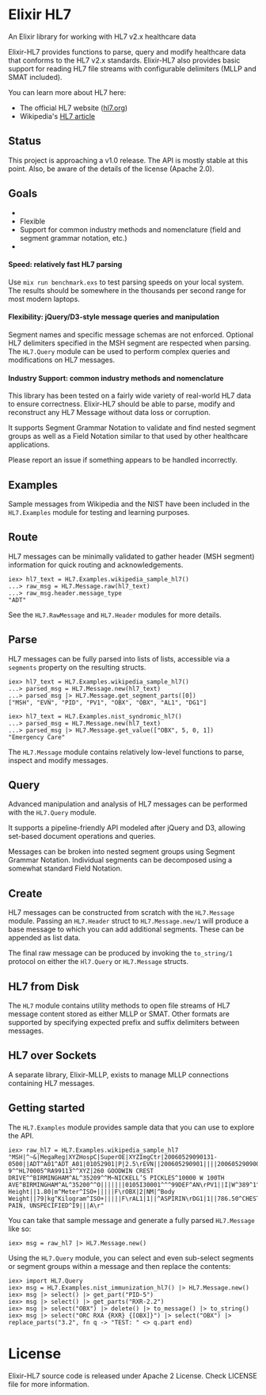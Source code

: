 # Elixir HL7 
An Elixir library for working with HL7 v2.x healthcare data 

Elixir-HL7 provides functions to parse, query and modify healthcare data that conforms to the HL7 v2.x standards. 
Elixir-HL7 also provides basic support for reading HL7 file streams with configurable delimiters (MLLP and SMAT included). 

You can learn more about HL7 here:
* The official HL7 website ([hl7.org](http://www.hl7.org/index.cfm))
* Wikipedia's [HL7 article](https://en.wikipedia.org/wiki/Health_Level_7) 

## Status

This project is approaching a v1.0 release. The API is mostly stable at this point. Also, be aware of the details of the license (Apache 2.0). 

## Goals

- 
- Flexible 
- Support for common industry methods and nomenclature (field and segment grammar notation, etc.)
-  

#### Speed: relatively fast HL7 parsing

Use `mix run benchmark.exs` to test parsing speeds on your local system.
The results should be somewhere in the thousands per second range for most modern laptops.

#### Flexibility: jQuery/D3-style message queries and manipulation

Segment names and specific message schemas are not enforced. Optional HL7 delimiters specified in the MSH segment are respected when parsing.
The `HL7.Query` module can be used to perform complex queries and modifications on HL7 messages.

#### Industry Support: common industry methods and nomenclature

This library has been tested on a fairly wide variety of real-world HL7 data to ensure correctness. 
Elixir-HL7 should be able to parse, modify and reconstruct any HL7 Message without data loss or corruption.

It supports Segment Grammar Notation to validate and find nested segment groups as well as a Field Notation 
similar to that used by other healthcare applications.

Please report an issue if something appears to be handled incorrectly.

## Examples

Sample messages from Wikipedia and the NIST have been included in the `HL7.Examples` module for testing and learning purposes.

## Route

HL7 messages can be minimally validated to gather header (MSH segment) information for quick routing and acknowledgements.

    iex> hl7_text = HL7.Examples.wikipedia_sample_hl7()
    ...> raw_msg = HL7.Message.raw(hl7_text)
    ...> raw_msg.header.message_type
    "ADT" 

See the `HL7.RawMessage` and `HL7.Header` modules for more details.

## Parse

HL7 messages can be fully parsed into lists of lists, accessible via a `segments` property on the resulting structs. 

    iex> hl7_text = HL7.Examples.wikipedia_sample_hl7()
    ...> parsed_msg = HL7.Message.new(hl7_text)
    ...> parsed_msg |> HL7.Message.get_segment_parts([0])
    ["MSH", "EVN", "PID", "PV1", "OBX", "OBX", "AL1", "DG1"]
    
    iex> hl7_text = HL7.Examples.nist_syndromic_hl7()
    ...> parsed_msg = HL7.Message.new(hl7_text)
    ...> parsed_msg |> HL7.Message.get_value(["OBX", 5, 0, 1])
    "Emergency Care"
        
The `HL7.Message` module contains relatively low-level functions to parse, inspect and modify messages.

## Query

Advanced manipulation and analysis of HL7 messages can be performed with the `HL7.Query` module. 

It supports a pipeline-friendly API modeled after jQuery and D3, allowing set-based document operations and queries.

Messages can be broken into nested segment groups using Segment Grammar Notation. Individual segments can be
decomposed using a somewhat standard Field Notation.  

## Create

HL7 messages can be constructed from scratch with the `HL7.Message` module. Passing an `HL7.Header` struct to
`HL7.Message.new/1` will produce a base message to which you can add additional segments. These can be appended as list data. 

The final raw message can be produced by invoking the `to_string/1` protocol on either the `Hl7.Query` or `HL7.Message` structs.

## HL7 from Disk

The `HL7` module contains utility methods to open file streams of HL7 message content stored as either MLLP or SMAT. 
Other formats are supported by specifying expected prefix and suffix delimiters between messages.

## HL7 over Sockets

A separate library, Elixir-MLLP, exists to manage MLLP connections containing HL7 messages. 

## Getting started

The `HL7.Examples` module provides sample data that you can use to explore the API. 

```
iex> raw_hl7 = HL7.Examples.wikipedia_sample_hl7
"MSH|^~&|MegaReg|XYZHospC|SuperOE|XYZImgCtr|20060529090131-0500||ADT^A01^ADT_A01|01052901|P|2.5\rEVN||200605290901||||200605290900\rPID|||56782445^^^UAReg^PI||KLEINSAMPLE^BARRY^Q^JR||19620910|M||2028-9^^HL70005^RA99113^^XYZ|260 GOODWIN CREST DRIVE^^BIRMINGHAM^AL^35209^^M~NICKELL’S PICKLES^10000 W 100TH AVE^BIRMINGHAM^AL^35200^^O|||||||0105I30001^^^99DEF^AN\rPV1||I|W^389^1^UABH^^^^3||||12345^MORGAN^REX^J^^^MD^0010^UAMC^L||67890^GRAINGER^LUCY^X^^^MD^0010^UAMC^L|MED|||||A0||13579^POTTER^SHERMAN^T^^^MD^0010^UAMC^L|||||||||||||||||||||||||||200605290900\rOBX|1|NM|^Body Height||1.80|m^Meter^ISO+|||||F\rOBX|2|NM|^Body Weight||79|kg^Kilogram^ISO+|||||F\rAL1|1||^ASPIRIN\rDG1|1||786.50^CHEST PAIN, UNSPECIFIED^I9|||A\r"

```

You can take that sample message and generate a fully parsed `HL7.Message` like so:

```
iex> msg = raw_hl7 |> HL7.Message.new() 
```

Using the `HL7.Query` module, you can select and even sub-select segments or segment groups within a message and 
then replace the contents:

```
iex> import HL7.Query
iex> msg = HL7.Examples.nist_immunization_hl7() |> HL7.Message.new()
iex> msg |> select() |> get_part("PID-5")
iex> msg |> select() |> get_parts("RXR-2.2")
iex> msg |> select("OBX") |> delete() |> to_message() |> to_string()
iex> msg |> select("ORC RXA {RXR} {[OBX]}") |> select("OBX") |> replace_parts("3.2", fn q -> "TEST: " <> q.part end) 
```

# License

Elixir-HL7 source code is released under Apache 2 License. Check LICENSE file for more information.
